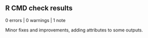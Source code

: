 ## R CMD check results

0 errors | 0 warnings | 1 note

Minor fixes and improvements, adding attributes to some outputs.
